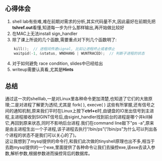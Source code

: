 ## 心得体会
1. shell lab有些难,难在前期对需求的分析,其实代码量不大,因此最好在前期先把**tshref.out**看懂,知道每一步为什么那样输出,再开始做比较好 
2. 在MAC上无法install sign_handler 
3. 除了课上所说的几个函数,需要重点对下列几个函数明了:  
```c++
    kill();  // 进程间传递signal, 比如让进程终止或者停止
    waitpid(-1, &status, WNOHANG | WUNTRACED);  // 判断子进程的状态
```
4. 对于如何避免 race condition, slides中已经给出
5. writeup需要认真看,尤其是**Hints**


## 总结

通过这一次的shelllab,一是对Linux里各种命令更加清楚,也知道了它们的大致原理;二是对进程了解更为透彻,尤其是 fork( ), execve( ) 这些有所掌握,还有信号之间的通知机制,原来我们平时在Linux上按下**ctrl+c**时,由键盘的IO发出信号到主进程,主进程接收到SIGINT信号后,由sigint_handler找到前台的进程是哪个并kill掉它,再回到原来状态,同时不影响后台进程.我们在command line敲下"ps -a",原来是由主进程生出一个子进程,该子进程去执行“/bin/ps”(“/bin/ps”为什么可以列出各个进程的状态不是我们可以关心的了)。  
这让我想到了mysql提供的命令行,和我们此次做的tinyshell原理也出不多,相当于去跑mysql提供的一个exe,里面提供了各种命令让我们去操控exe,该exe去读入参数,解析参数,根据参数进而操控背后的数据库。